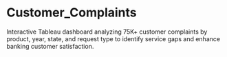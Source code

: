 # Customer_Complaints
Interactive Tableau dashboard analyzing 75K+ customer complaints by product, year, state, and request type to identify service gaps and enhance banking customer satisfaction.
